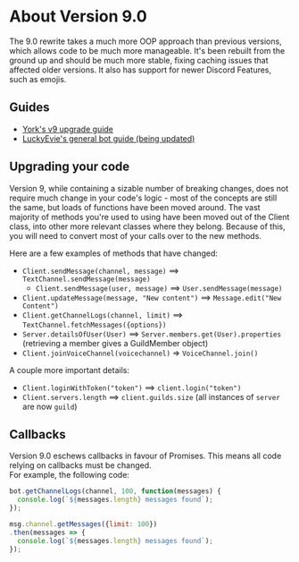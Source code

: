 # About Version 9.0
The 9.0 rewrite takes a much more OOP approach than previous versions, which allows code to be much more manageable.
It's been rebuilt from the ground up and should be much more stable, fixing caching issues that affected
older versions. It also has support for newer Discord Features, such as emojis.

## Guides
* [York's v9 upgrade guide](https://yorkaargh.wordpress.com/2016/09/03/updating-discord-js-bots/)
* [LuckyEvie's general bot guide (being updated)](https://eslachance.gitbooks.io/discord-js-bot-guide/content/)

## Upgrading your code
Version 9, while containing a sizable number of breaking changes, does not require much change in your code's logic -
most of the concepts are still the same, but loads of functions have been moved around.
The vast majority of methods you're used to using have been moved out of the Client class,
into other more relevant classes where they belong.
Because of this, you will need to convert most of your calls over to the new methods.

Here are a few examples of methods that have changed:
* `Client.sendMessage(channel, message)` ==> `TextChannel.sendMessage(message)`
  * `Client.sendMessage(user, message)` ==> `User.sendMessage(message)`
* `Client.updateMessage(message, "New content")` ==> `Message.edit("New Content")`
* `Client.getChannelLogs(channel, limit)` ==> `TextChannel.fetchMessages({options})`
* `Server.detailsOfUser(User)` ==> `Server.members.get(User).properties` (retrieving a member gives a GuildMember object)
* `Client.joinVoiceChannel(voicechannel)` => `VoiceChannel.join()`

A couple more important details:
* `Client.loginWithToken("token")` ==> `client.login("token")`
* `Client.servers.length` ==> `client.guilds.size` (all instances of `server` are now `guild`)

## Callbacks
Version 9.0 eschews callbacks in favour of Promises. This means all code relying on callbacks must be changed.  
For example, the following code:

```js
bot.getChannelLogs(channel, 100, function(messages) {
  console.log(`${messages.length} messages found`);
});
```

```js
msg.channel.getMessages({limit: 100})
.then(messages => {
  console.log(`${messages.length} messages found`);
});
```
